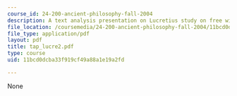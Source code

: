 ```yaml
---
course_id: 24-200-ancient-philosophy-fall-2004
description: A text analysis presentation on Lucretius study on free will.
file_location: /coursemedia/24-200-ancient-philosophy-fall-2004/11bcd0dcba33f919cf49a88a1e19a2fd_tap_lucre2.pdf
file_type: application/pdf
layout: pdf
title: tap_lucre2.pdf
type: course
uid: 11bcd0dcba33f919cf49a88a1e19a2fd

---
```

None